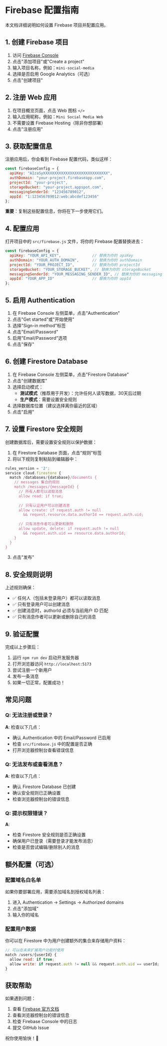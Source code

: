 # Firebase 配置指南

本文档详细说明如何设置 Firebase 项目并配置应用。

## 1. 创建 Firebase 项目

1. 访问 [Firebase Console](https://console.firebase.google.com/)
2. 点击"添加项目"或"Create a project"
3. 输入项目名称，例如：`mini-social-media`
4. 选择是否启用 Google Analytics（可选）
5. 点击"创建项目"

## 2. 注册 Web 应用

1. 在项目概览页面，点击 Web 图标 `</>`
2. 输入应用昵称，例如：`Mini Social Media Web`
3. 不需要设置 Firebase Hosting（除非你想部署）
4. 点击"注册应用"

## 3. 获取配置信息

注册应用后，你会看到 Firebase 配置代码，类似这样：

```javascript
const firebaseConfig = {
  apiKey: "AIzaSyXXXXXXXXXXXXXXXXXXXXXXXXXXXXX",
  authDomain: "your-project.firebaseapp.com",
  projectId: "your-project",
  storageBucket: "your-project.appspot.com",
  messagingSenderId: "123456789012",
  appId: "1:123456789012:web:abcdef123456"
};
```

**重要**：复制这些配置信息，你将在下一步使用它们。

## 4. 配置应用

打开项目中的 `src/firebase.js` 文件，将你的 Firebase 配置替换进去：

```javascript
const firebaseConfig = {
  apiKey: "YOUR_API_KEY",              // 替换为你的 apiKey
  authDomain: "YOUR_AUTH_DOMAIN",      // 替换为你的 authDomain
  projectId: "YOUR_PROJECT_ID",        // 替换为你的 projectId
  storageBucket: "YOUR_STORAGE_BUCKET", // 替换为你的 storageBucket
  messagingSenderId: "YOUR_MESSAGING_SENDER_ID", // 替换为你的 messagingSenderId
  appId: "YOUR_APP_ID"                 // 替换为你的 appId
};
```

## 5. 启用 Authentication

1. 在 Firebase Console 左侧菜单，点击"Authentication"
2. 点击"Get started"或"开始使用"
3. 选择"Sign-in method"标签
4. 点击"Email/Password"
5. 启用"Email/Password"选项
6. 点击"保存"

## 6. 创建 Firestore Database

1. 在 Firebase Console 左侧菜单，点击"Firestore Database"
2. 点击"创建数据库"
3. 选择启动模式：
   - **测试模式**（推荐用于开发）：允许任何人读写数据，30天后过期
   - **生产模式**：需要设置安全规则
4. 选择数据库位置（建议选择离你最近的区域）
5. 点击"启用"

## 7. 设置 Firestore 安全规则

创建数据库后，需要设置安全规则以保护数据：

1. 在 Firestore Database 页面，点击"规则"标签
2. 将以下规则复制粘贴到编辑器中：

```javascript
rules_version = '2';
service cloud.firestore {
  match /databases/{database}/documents {
    // messages 集合的规则
    match /messages/{messageId} {
      // 所有人都可以读取消息
      allow read: if true;
      
      // 只有认证用户可以创建消息
      allow create: if request.auth != null
        && request.resource.data.authorId == request.auth.uid;
      
      // 只有消息作者可以更新和删除
      allow update, delete: if request.auth != null 
        && request.auth.uid == resource.data.authorId;
    }
  }
}
```

3. 点击"发布"

## 8. 安全规则说明

上述规则确保：

- ✅ 任何人（包括未登录用户）都可以读取消息
- ✅ 只有登录用户可以创建消息
- ✅ 创建消息时，authorId 必须与当前用户 ID 匹配
- ✅ 只有消息作者可以更新或删除自己的消息

## 9. 验证配置

完成以上步骤后：

1. 运行 `npm run dev` 启动开发服务器
2. 打开浏览器访问 `http://localhost:5173`
3. 尝试注册一个新用户
4. 发布一条消息
5. 如果一切正常，配置成功！

## 常见问题

### Q: 无法注册或登录？

**A**: 检查以下几点：
- 确认 Authentication 中的 Email/Password 已启用
- 检查 `src/firebase.js` 中的配置是否正确
- 打开浏览器控制台查看错误信息

### Q: 无法发布或查看消息？

**A**: 检查以下几点：
- 确认 Firestore Database 已创建
- 确认安全规则已正确设置
- 检查浏览器控制台的错误信息

### Q: 提示权限错误？

**A**: 
- 检查 Firestore 安全规则是否正确设置
- 确保用户已登录（需要登录才能发布消息）
- 检查是否尝试编辑/删除别人的消息

## 额外配置（可选）

### 配置域名白名单

如果你要部署应用，需要添加域名到授权域名列表：

1. 进入 Authentication → Settings → Authorized domains
2. 点击"添加域"
3. 输入你的域名

### 配置用户数据

你可以在 Firestore 中为用户创建额外的集合来存储用户资料：

```javascript
// 可以在未来扩展用户功能时使用
match /users/{userId} {
  allow read: if true;
  allow write: if request.auth != null && request.auth.uid == userId;
}
```

## 获取帮助

如果遇到问题：

1. 查看 [Firebase 官方文档](https://firebase.google.com/docs)
2. 查看浏览器控制台的错误信息
3. 检查 Firebase Console 中的日志
4. 提交 GitHub Issue

祝你使用愉快！🎉


